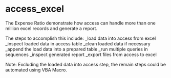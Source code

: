 # access_excel

The Expense Ratio demonstrate how access can handle more than one million excel records and generate a report.

The steps to accomplish this include:
_load data into access from excel
_inspect loaded data in access table
_clean loaded data if necessary
_append the load data into a prepared table
_run multiple queries in sequences
_inspect generated report
_export files from access to excel

Note: Excluding the loaded data into access step, the remain steps could be automated using VBA Macro.
